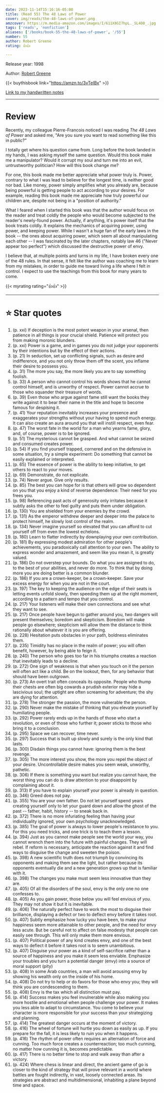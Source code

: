 ```yaml
---
date: 2023-11-14T15:16:16-05:00
title: (Read 55) The 48 Laws of Power
cover: img/reads/the-48-laws-of-power.png
amzcover: https://m.media-amazon.com/images/I/611X8GI7hpL._SL400_.jpg
tags: ['reads', 'nonfiction']
aliases: ['/books/book-55-the-48-laws-of-power', '/55']
number: 55
author: Robert Greene
rating: 👍👍

---
```


Release year: 1998

Author: [Robert Greene](https://powerseductionandwar.com/)

{{< buythisbook link="https://amzn.to/3vTeIBx" >}}

[Link to my handwritten notes](https://drive.google.com/file/d/1yC-pYPFb4mz_rKzRbok8ldBoQiQEBf6N/view?usp=sharing)

---

# Review

Recently, my colleague Pierre-Francois noticed I was reading *The 48 Laws of Power* and
asked me, "Are you sure you want to read something like this in public?"

I totally get where his question came from. Long before the book landed
in my hands, I was asking myself the same question. Would this book make
me a manipulator? Would it corrupt my soul and turn me into an evil,
untrustworthy politician? How will this book change me?

For one, this book made me better appreciate what power truly is. Power,
contrary to what I was lead to believe for the longest time, is neither
good nor bad. Like money, power simply amplifies what you already are,
because being powerful is getting people to act according to your
desires. For example, reading this book made me appreciate how truly powerful
our children are, despite not being in a "position of authority."

What I feared when I started this book was that the author would focus
on the reader and treat coldly the people who would become subjected to
the reader's newly-found power. Actually, if anything, it's power itself
that the book treats coldly. It explains the mechanics of acquiring
power, using power, and keeping power. While I wasn't a huge fan of the
early laws in the book -- the ones about acquiring power, which seem all
about manipulating each other -- I was fascinated by the later chapters,
notably law 46 ("Never appear too perfect") which discussed the
destructive power of envy.

I believe that, at multiple points and turns in my life, I have broken
every one of the 48 rules. In that sense, it felt like the author was
coaching me to learn from my mistakes, in order to guide me toward
living a life where I felt in control. I expect to use the teachings
from this book for many years to come.

{{< myrating rating="👍👍" >}}

---

# :star: Star quotes

1. (p. xxi) If deception is the most potent weapon in your arsenal, then
   patience in all things is your crucial shield. Patience will protect
   you from making moronic blunders.
1. (p. xxi) Power is a game, and in games you do not judge your opponents by
   their intentions but by the effect of their actions.
1. (p. 21) In seduction, set up conflicting signals, such as desire and
   indifference, and you not only throw them off the scent, you inflame
   their desire to possess you.
1. (p. 31) The more you say, the more likely you are to say something
   foolish.
1. (p. 33) A person who cannot control his words shows that he cannot
   control himself, and is unworthy of respect. Power cannot accrue to
   those who squander their treasure of words.
1. (p. 39) Even those who argue against fame still want the books they
   write against it to bear their name in the title and hope to become
   famous for despising it.
1. (p. 41) Your reputation inevitably increases your presence and
   exaggerates your strengths without your having to spend much energy.
   It can also create an aura around you that will instill respect, even
   fear.
1. (p. 47) The worst fate in the world for a man who yearns fame, glory,
   and, of course, power is to be ignored.
1. (p. 51) The mysterious cannot be grasped. And what cannot be seized
   and consumed creates power.
1. (p. 54) If you find yourself trapped, cornered and on the defensive
   in some situation, try a simple experiment: Do something that cannot
   be easily explained or interpreted.
1. (p. 65) The essence of power is the ability to keep initiative, to
   get others to react to *your* moves.
1. (p. 69) Demonstrate, do not explicate.
1. (p. 74) Never argue. Give only results.
1. (p. 85) The best you can hope for is that others will grow so
   dependent on you that you enjoy a kind of reverse dependence: Their
   need for you frees you.
1. (p. 98) Referencing past acts of generosity only irritates because
   it subtly asks the other to feel guilty and puts them under
   obligation.
1. (p. 130) You are shielded from your enemies by the crowd.
1. (p. 131) As the emperor withdrew deeper and deeper into the palace to
   protect himself, he slowly lost control of the realm.
1. (p. 134) Never imagine yourself so elevated that you can afford to
   cut yourself off from even the lowest echelons.
1. (p. 180) Learn to flatter indirectly by downplaying your own
   contribution.
1. (p. 181) By expressing modest admiration for other people's
   achievements, you paradoxically call attention to your own. The
   ability to express wonder and amazement, and seem like you mean it,
   is greatly valued.
1. (p. 186) Do not overstep your bounds. Do what you are assigned to do,
   to the best of your abilities, and never do more. To think that by
   doing more you are doing better is a common blunder.
1. (p. 186) If you are a crown-keeper, be a crown-keeper. Save your
   excess energy for when you are not in the court.
1. (p. 197) The key to keeping the audience on the edge of their seats
   is letting events unfold slowly, then speeding them up at the right
   moment, according to a pattern and tempo that you control.
1. (p. 217) Your listeners will make their own connections and see what
   they want to see.
1. (p. 217) Once people have begun to gather around you, two dangers
   will present themselves; boredom and skepticism. Boredom will make
   people go elsewhere; skepticism will allow them the distance to think
   rationally about whatever it is you are offering.
1. (p. 228) Hesitation puts obstacles in your path, boldness eliminates
   them.
1. (p. 235) Timidity has no place in the realm of power; you will often
   benefit, however, by being able to feign it.
1. (p. 240) The person who goes too far in his triumphs creates a
   reaction that inevitably leads to a decline.
1. (p. 272) One sign of weakness is that when you touch on it the person
   will often act like a child. Be on the lookout, then, for any
   behavior that should have been outgrown.
1. (p. 273) An overt trait often conceals its opposite. People who thump
   their chests are often big cowards a prudish exterior may hide a
   lascivious soul; the uptight are often screaming for adventure; the
   shy are dying for attention.
1. (p. 278) The stronger the passion, the more vulnerable the person.
1. (p. 290) Never make the mistake of thinking that you elevate yourself
   by humiliating people.
1. (p. 292) Power rarely ends up in the hands of those who start a
   revolution, or even of those who further it; power sticks to those
   who bring it to a conclusion.
1. (p. 295) Space we can recover, time never.
1. (p. 297) Success that is built up slowly and surely is the only kind
   that lasts.
1. (p. 300) Disdain things you cannot have: ignoring them is the best
   revenge.
1. (p. 305) The more interest you show, the more you repel the object of
   your desire. Uncontrollable desire makes you seem weak, unworthy,
   pathetic.
1. (p. 306) If there is something you want but realize you cannot have,
   the worst thing you can do is draw attention to your disappoint by
   complaining about it.
1. (p. 313) If you have to explain yourself your power is already in
   question.
1. (p. 346) Greed does not pay.
1. (p. 355) You are your own father. Do not let yourself spend years
   creating yourself only to let your guard down and allow the ghost of
   the past -- father, habit, history -- to sneak back in.
1. (p. 372) There is no more infuriating feeling than having your
   individuality ignored, your own psychology unacknowledged.
1. (p. 385) The goal of power is always to lower people's resistance to
   you. For this you need tricks, and one trick is to teach them a
   lesson.
1. (p. 394) Just as you cannot make people see the world your way, you
   cannot wrench them into the future with painful changes. They will
   rebel. If reform is necessary, anticipate the reaction against it and
   find ways to disguise the change and sweeten the poison.
1. (p. 398) A new scientific truth does not triumph by convincing its
   opponents and making them see the light, but rather because its
   opponents eventually die and a new generation grows up that is
   familiar with it.
1. (p. 398) The changes you make must seem less innovative than they
   are.
1. (p. 405) Of all the disorders of the soul, envy is the only one no
   one confesses to.
1. (p. 405) As you gain power, those below you will feel envious of
   *you*. They may not show it but it is inevitable.
1. (p. 406) The naturally perfect have to work the most to disguise
   their brilliance, displaying a defect or two to deflect envy before
   it takes root.
1. (p. 407) Subtly emphasize how lucky you have been, to make your
   happiness seem more attainable to other people, and the need for envy
   less acute. But be careful not to affect on false modesty that people
   can easily see through. This will only make them more envious.
1. (p. 407) Political power of any kind creates envy, and one of the
   best ways to deflect it before it takes root is to seem unambitious.
1. (p. 407) Disguise your power as a kind of self-sacrifice rather than a
   source of happiness and you make it seem less enviable. Emphasize
   your troubles and you turn a potential danger (envy) into a source of
   moral support (pity)
1. (p. 408) In some Arab countries, a man will avoid arousing envy by
   showing his wealth only on the inside of his home.
1. (p. 408) Do not try to help or do favors for those who envy you; they
   will think you are condescending to them.
1. (p. 408) Envy is the tax which all distinction must pay.
1. (p. 414) Success makes you feel invulnerable while also making you
   more hostile and emotional when people challenge your power. It makes
   you less able to adapt to circumstance. You come to believe your
   character is more responsible for your success than your strategizing
   and planning.
1. (p. 414) The greatest danger occurs at the moment of victory.
1. (p. 416) The wheel of fortune will hurtle you down as easily as up.
   If you prepare for the fall, it is less likely to ruin you when it
   happens.
1. (p. 416) The rhythm of power often requires an alternation of force
   and cunning. Too much force creates a counterreaction; too much
   cunning, no matter how cunning it is, becomes predictable.
1. (p. 417) There is no better time to stop and walk away than after a
   victory.
1. (p. 424) Where chess is linear and direct, the ancient game of go is
   closer to the kind of strategy that will prove relevant in a world
   where battles are fought indirectly, in vast, loosely connected
   areas. Its strategies are abstract and multidimensional, inhabiting a
   plane beyond time and space.
